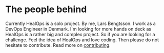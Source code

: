 # The people behind

Currently HealOps is a solo project. By me, Lars Bengtsson. I work as a DevOps Engineer in Denmark. I'm looking for more hands on deck as HealOps is a rather big and complex project. So if you are looking for a challenge. Feel the idea of HealOps and love coding. Then please do not hesitate to contribute. Read more on [contributing](./Contributing.md).